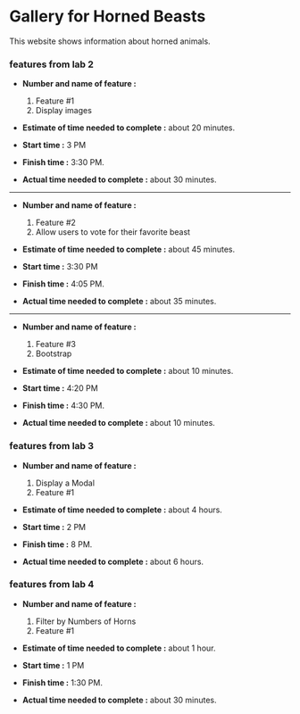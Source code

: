 # Gallery for Horned Beasts

This website shows information about horned animals.



### features from lab 2


* **Number and name of feature :**
   1. Feature #1
   2. Display images
   
* **Estimate of time needed to complete :**
about 20 minutes.

* **Start time :** 
3 PM

* **Finish time :**
3:30 PM.

* **Actual time needed to complete :**
about 30 minutes.

-------

* **Number and name of feature :**
   1. Feature #2
   2. Allow users to vote for their favorite beast
   
* **Estimate of time needed to complete :**
about 45 minutes.

* **Start time :** 
3:30 PM

* **Finish time :**
4:05 PM.

* **Actual time needed to complete :**
about 35 minutes.


----

* **Number and name of feature :**
   1. Feature #3 
   2. Bootstrap
   
* **Estimate of time needed to complete :**
about 10 minutes.

* **Start time :** 
4:20 PM

* **Finish time :**
4:30 PM.

* **Actual time needed to complete :**
about 10 minutes.


### features from lab 3

* **Number and name of feature :**
   1. Display a Modal
   2. Feature #1
   
* **Estimate of time needed to complete :**
about 4 hours.

* **Start time :** 
2 PM

* **Finish time :**
8 PM.

* **Actual time needed to complete :**
about 6 hours.

### features from lab 4


* **Number and name of feature :**
   1. Filter by Numbers of Horns
   2. Feature #1
   
* **Estimate of time needed to complete :**
about 1 hour.

* **Start time :** 
1 PM

* **Finish time :**
1:30 PM.

* **Actual time needed to complete :**
about 30 minutes.

